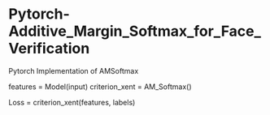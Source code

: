 # Pytorch-Additive_Margin_Softmax_for_Face_Verification
Pytorch Implementation of AMSoftmax 

features = Model(input)
criterion_xent = AM_Softmax()

Loss = criterion_xent(features, labels)
